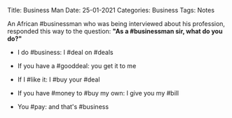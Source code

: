 Title: Business Man
Date: 25-01-2021
Categories: Business
Tags: Notes


An African #businessman who was being interviewed about his profession, responded this way to the question:  **"As a #businessman sir, what do you do?"**

- I do #business: I #deal on #deals
    
- If you have a #gooddeal: you get it to me
    
- If I #like it: I #buy your #deal
    
- If you have #money to #buy my own: I give you my #bill
    
- You #pay: and that's #business
